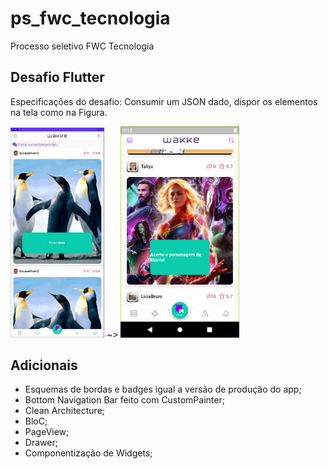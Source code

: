 # ps_fwc_tecnologia

Processo seletivo FWC Tecnologia

## Desafio Flutter

Especificações do desafio: Consumir um JSON dado, dispor os elementos na tela como na Figura.
<p float="left">
<img src="https://github.com/italoctb/flutter_fwc_tecnologia_ps/blob/master/captura_desafio.png" width="150">
  ~>
<img src="https://github.com/italoctb/flutter_fwc_tecnologia_ps/blob/master/Screenshot.png" width="190" >
  </p>
  
  ## Adicionais
  
  <ul>
    <li>Esquemas de bordas e badges igual a versão de produção do app;
    <li>Bottom Navigation Bar feito com CustomPainter;
    <li>Clean Architecture;
    <li>BloC;
    <li>PageView;
    <li>Drawer;
    <li>Componentização de Widgets; 
  </ul>
  
